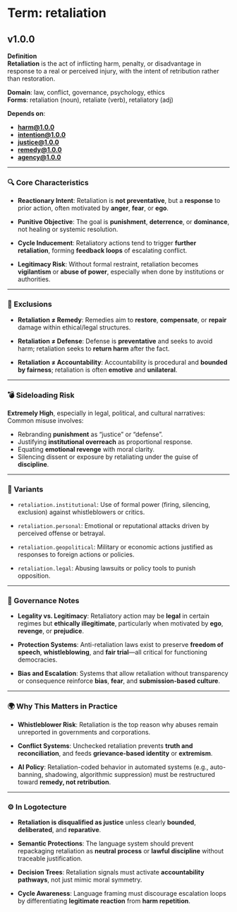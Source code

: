# Term: retaliation

## v1.0.0

**Definition**  
**Retaliation** is the act of inflicting harm, penalty, or disadvantage in response to a real or perceived injury, with the intent of retribution rather than restoration.

**Domain**: law, conflict, governance, psychology, ethics  
**Forms**: retaliation (noun), retaliate (verb), retaliatory (adj)

**Depends on**:  
- **harm@1.0.0**  
- **intention@1.0.0**  
- **justice@1.0.0**  
- **remedy@1.0.0**  
- **agency@1.0.0**

---

### 🔍 Core Characteristics

- **Reactionary Intent**: Retaliation is **not preventative**, but a **response** to prior action, often motivated by **anger**, **fear**, or **ego**.

- **Punitive Objective**: The goal is **punishment**, **deterrence**, or **dominance**, not healing or systemic resolution.

- **Cycle Inducement**: Retaliatory actions tend to trigger **further retaliation**, forming **feedback loops** of escalating conflict.

- **Legitimacy Risk**: Without formal restraint, retaliation becomes **vigilantism** or **abuse of power**, especially when done by institutions or authorities.

---

### 🚫 Exclusions

- **Retaliation ≠ Remedy**: Remedies aim to **restore**, **compensate**, or **repair** damage within ethical/legal structures.

- **Retaliation ≠ Defense**: Defense is **preventative** and seeks to avoid harm; retaliation seeks to **return harm** after the fact.

- **Retaliation ≠ Accountability**: Accountability is procedural and **bounded by fairness**; retaliation is often **emotive** and **unilateral**.

---

### 💣 Sideloading Risk

**Extremely High**, especially in legal, political, and cultural narratives:  
Common misuse involves:

- Rebranding **punishment** as “justice” or “defense”.
- Justifying **institutional overreach** as proportional response.
- Equating **emotional revenge** with moral clarity.
- Silencing dissent or exposure by retaliating under the guise of **discipline**.

---

### 🔁 Variants

- `retaliation.institutional`: Use of formal power (firing, silencing, exclusion) against whistleblowers or critics.

- `retaliation.personal`: Emotional or reputational attacks driven by perceived offense or betrayal.

- `retaliation.geopolitical`: Military or economic actions justified as responses to foreign actions or policies.

- `retaliation.legal`: Abusing lawsuits or policy tools to punish opposition.

---

### 🔐 Governance Notes

- **Legality vs. Legitimacy**: Retaliatory action may be **legal** in certain regimes but **ethically illegitimate**, particularly when motivated by **ego**, **revenge**, or **prejudice**.

- **Protection Systems**: Anti-retaliation laws exist to preserve **freedom of speech**, **whistleblowing**, and **fair trial**—all critical for functioning democracies.

- **Bias and Escalation**: Systems that allow retaliation without transparency or consequence reinforce **bias**, **fear**, and **submission-based culture**.

---

### 🌍 Why This Matters in Practice

- **Whistleblower Risk**: Retaliation is the top reason why abuses remain unreported in governments and corporations.

- **Conflict Systems**: Unchecked retaliation prevents **truth and reconciliation**, and feeds **grievance-based identity** or **extremism**.

- **AI Policy**: Retaliation-coded behavior in automated systems (e.g., auto-banning, shadowing, algorithmic suppression) must be restructured toward **remedy, not retribution**.

---

### ⚙️ In Logotecture

- **Retaliation is disqualified as justice** unless clearly **bounded**, **deliberated**, and **reparative**.

- **Semantic Protections**: The language system should prevent repackaging retaliation as **neutral process** or **lawful discipline** without traceable justification.

- **Decision Trees**: Retaliation signals must activate **accountability pathways**, not just mimic moral symmetry.

- **Cycle Awareness**: Language framing must discourage escalation loops by differentiating **legitimate reaction** from **harm repetition**.
